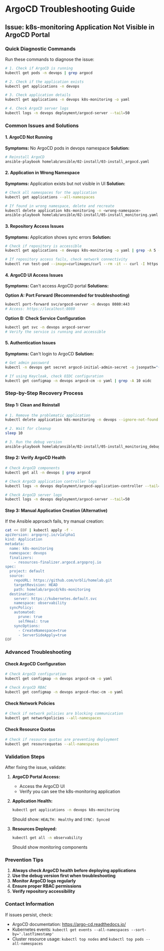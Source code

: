 # ArgoCD Troubleshooting Guide

## Issue: k8s-monitoring Application Not Visible in ArgoCD Portal

### Quick Diagnostic Commands

Run these commands to diagnose the issue:

```bash
# 1. Check if ArgoCD is running
kubectl get pods -n devops | grep argocd

# 2. Check if the application exists
kubectl get applications -n devops

# 3. Check application details
kubectl get applications -n devops k8s-monitoring -o yaml

# 4. Check ArgoCD server logs
kubectl logs -n devops deployment/argocd-server --tail=50
```

### Common Issues and Solutions

#### 1. ArgoCD Not Running
**Symptoms:** No ArgoCD pods in devops namespace
**Solution:** 
```bash
# Reinstall ArgoCD
ansible-playbook homelab/ansible/02-install/03-install_argocd.yaml
```

#### 2. Application in Wrong Namespace
**Symptoms:** Application exists but not visible in UI
**Solution:**
```bash
# Check all namespaces for the application
kubectl get applications --all-namespaces

# If found in wrong namespace, delete and recreate
kubectl delete application k8s-monitoring -n <wrong-namespace>
ansible-playbook homelab/ansible/02-install/05-install_monitoring.yaml
```

#### 3. Repository Access Issues
**Symptoms:** Application shows sync errors
**Solution:**
```bash
# Check if repository is accessible
kubectl get applications -n devops k8s-monitoring -o yaml | grep -A 5 -B 5 "ComparisonError\|SyncError"

# If repository access fails, check network connectivity
kubectl run test-pod --image=curlimages/curl --rm -it -- curl -I https://github.com/orbli/homelab.git
```

#### 4. ArgoCD UI Access Issues
**Symptoms:** Can't access ArgoCD portal
**Solutions:**

**Option A: Port Forward (Recommended for troubleshooting)**
```bash
kubectl port-forward svc/argocd-server -n devops 8080:443
# Access: https://localhost:8080
```

**Option B: Check Service Configuration**
```bash
kubectl get svc -n devops argocd-server
# Verify the service is running and accessible
```

#### 5. Authentication Issues
**Symptoms:** Can't login to ArgoCD
**Solution:**
```bash
# Get admin password
kubectl -n devops get secret argocd-initial-admin-secret -o jsonpath="{.data.password}" | base64 -d

# If using Keycloak, check OIDC configuration
kubectl get configmap -n devops argocd-cm -o yaml | grep -A 10 oidc
```

### Step-by-Step Recovery Process

#### Step 1: Clean and Reinstall
```bash
# 1. Remove the problematic application
kubectl delete application k8s-monitoring -n devops --ignore-not-found

# 2. Wait for cleanup
sleep 10

# 3. Run the debug version
ansible-playbook homelab/ansible/02-install/05-install_monitoring_debug.yaml
```

#### Step 2: Verify ArgoCD Health
```bash
# Check ArgoCD components
kubectl get all -n devops | grep argocd

# Check ArgoCD application controller logs
kubectl logs -n devops deployment/argocd-application-controller --tail=50

# Check ArgoCD server logs
kubectl logs -n devops deployment/argocd-server --tail=50
```

#### Step 3: Manual Application Creation (Alternative)
If the Ansible approach fails, try manual creation:

```bash
cat << EOF | kubectl apply -f -
apiVersion: argoproj.io/v1alpha1
kind: Application
metadata:
  name: k8s-monitoring
  namespace: devops
  finalizers:
    - resources-finalizer.argocd.argoproj.io
spec:
  project: default
  source:
    repoURL: https://github.com/orbli/homelab.git
    targetRevision: HEAD
    path: homelab/argocd/k8s-monitoring
  destination:
    server: https://kubernetes.default.svc
    namespace: observability
  syncPolicy:
    automated:
      prune: true
      selfHeal: true
    syncOptions:
      - CreateNamespace=true
      - ServerSideApply=true
EOF
```

### Advanced Troubleshooting

#### Check ArgoCD Configuration
```bash
# Check ArgoCD configuration
kubectl get configmap -n devops argocd-cm -o yaml

# Check ArgoCD RBAC
kubectl get configmap -n devops argocd-rbac-cm -o yaml
```

#### Check Network Policies
```bash
# Check if network policies are blocking communication
kubectl get networkpolicies --all-namespaces
```

#### Check Resource Quotas
```bash
# Check if resource quotas are preventing deployment
kubectl get resourcequotas --all-namespaces
```

### Validation Steps

After fixing the issue, validate:

1. **ArgoCD Portal Access:**
   - Access the ArgoCD UI
   - Verify you can see the k8s-monitoring application

2. **Application Health:**
   ```bash
   kubectl get applications -n devops k8s-monitoring
   ```
   Should show: `HEALTH: Healthy` and `SYNC: Synced`

3. **Resources Deployed:**
   ```bash
   kubectl get all -n observability
   ```
   Should show monitoring components

### Prevention Tips

1. **Always check ArgoCD health before deploying applications**
2. **Use the debug version first when troubleshooting**
3. **Monitor ArgoCD logs regularly**
4. **Ensure proper RBAC permissions**
5. **Verify repository accessibility**

### Contact Information

If issues persist, check:
- ArgoCD documentation: https://argo-cd.readthedocs.io/
- Kubernetes events: `kubectl get events --all-namespaces --sort-by='.lastTimestamp'`
- Cluster resource usage: `kubectl top nodes` and `kubectl top pods --all-namespaces` 